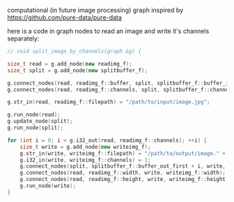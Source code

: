 computational (in future image processing) graph inspired by https://github.com/pure-data/pure-data

here is a code in graph nodes to read an image and write it's channels separately:
```cpp
// void split_image_by_channels(graph &g) {

size_t read = g.add_node(new readimg_f);
size_t split = g.add_node(new splitbuffer_f);

g.connect_nodes(read, readimg_f::buffer, split, splitbuffer_f::buffer_in);
g.connect_nodes(read, readimg_f::channels, split, splitbuffer_f::channels);

g.str_in(read, readimg_f::filepath) = "/path/to/input/image.jpg";

g.run_node(read);
g.update_node(split);
g.run_node(split);

for (int i = 0; i < g.i32_out(read, readimg_f::channels); ++i) {
    size_t write = g.add_node(new writeimg_f);
    g.str_in(write, writeimg_f::filepath) = "/path/to/output/image." + std::to_string(i) + ".jpg";
    g.i32_in(write, writeimg_f::channels) = 1;
    g.connect_nodes(split, splitbuffer_f::buffer_out_first + i, write, writeimg_f::buffer);
    g.connect_nodes(read, readimg_f::width, write, writeimg_f::width);
    g.connect_nodes(read, readimg_f::height, write, writeimg_f::height);
    g.run_node(write);
}
```
